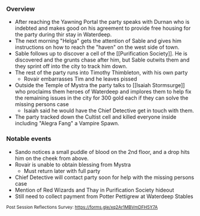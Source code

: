 ### Overview
- After reaching the Yawning Portal the party speaks with Durnan who is indebted and makes good on his agreement to provide free housing for the party during thir stay in Waterdeep.
- The next morning "Helga" gets the attention of Sable and gives him instructions on how to reach the "haven" on the west side of town.
- Sable follows up to discover a cell of the [[Purification Society]]. He is discovered and the grunts chase after him, but Sable outwits them and they sprint off into the city to track him down.
- The rest of the party runs into Timothy Thimbleton, with his own party
	- Rovair embarrasses Tim and he leaves pissed
- Outside the Temple of Mystra the party talks to [[Isaiah Stormsurge]] who proclaims them heroes of Waterdeep and implores them to help fix the remaining issues in the city for 300 gold each if they can solve the missing persons case
	- Isaiah said he would have the Chief Detective get in touch with them.
- The party tracked down the Cultist cell and killed everyone inside including "Alegra Fang" a Vampire Spawn.
### Notable events
- Sando notices a small puddle of blood on the 2nd floor, and a drop hits him on the cheek from above.
- Rovair is unable to obtain blessing from Mystra
	- Must return later with full party
- Chief Detective will contact party soon for help with the missing persons case
- Mention of Red Wizards and Thay in Purification Society hideout
- Still need to collect payment from Potter Pettigrew at Waterdeep Stables

<small> Post Session Reflections Survey: https://forms.gle/xq2Ar1MBVmDFH5Y7A